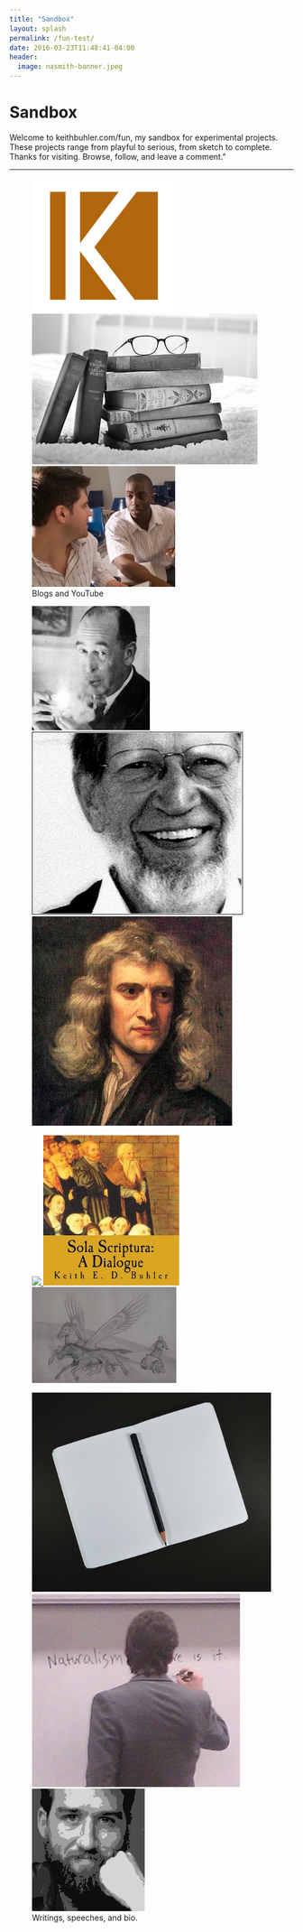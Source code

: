 ```yaml
---
title: "Sandbox"
layout: splash
permalink: /fun-test/
date: 2016-03-23T11:48:41-04:00
header:
  image: nasmith-banner.jpeg
---
```


# Sandbox

Welcome to keithbuhler.com/fun, my sandbox for experimental projects. These projects range from playful to serious, from sketch to complete. Thanks for visiting. Browse, follow, and leave a comment."

----

<figure class="third">
    <a href="http://www.keithbuhler.com/blog"><img src="/images/favicon8.png"></a>
    <a href="http://bit.ly/36BooksPerYear"> <img src="/images/fun-books2.jpg"> </a>
    <a href="https://www.youtube.com/watch?v=yU9_t1sS6ws"><img src="/images/fun-discussion.jpg"> </a>
    <figcaption> Blogs and YouTube </figcaption>
</figure>


<figure class="third">
    <a href="http://www.inklings.info"><img src="/images/fun-lewis.jpg"> </a>
    <a href="http://bit.ly/22o8m7j"><img src="/images/alvin-plantinga.jpg"> </a>
    <a href="http://www.philosophyisscience.com"><img src="/images/newton.jpg"> </a>
    <figcaption> </figcaption>
</figure>



<figure class="third">
    <a href="http://www.keithbuhler.com/meditation"><img src="/images/meditation"> </a>
    <a href="http://bitly.com/ScriptureOrTradition"><img src="/images/fun-sola.jpg"> </a>
    <a href="http://www.keithbuhler.com/art"><img src="/images/fun-wither-small.jpg"> </a>
    <figcaption> </figcaption>
</figure>



<figure class="third">
    <a href="http://www.keithbuhler.com/writings"><img src="/images/writing-notebook.jpg"></a>
    <a href="http://www.keithbuhler.com/speaking"> <img src="/images/keithbuhler-teaching.jpg"> </a>
    <a href="http://www.keithbuhler.com/bio"> <img src="/images/keithbuhler-bw-small.png"> </a>
    <figcaption> Writings, speeches, and bio.</figcaption>
</figure>

